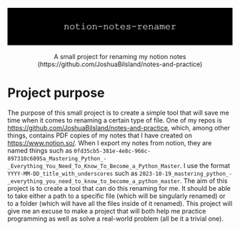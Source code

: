 ![Alt text](res/banner.png)
<div align="center">
    <p>A small project for renaming my notion notes (https://github.com/JoshuaBilsland/notes-and-practice)</p>
</div>

# Project purpose
The purpose of this small project is to create a simple tool that will save me time when it comes to renaming a certain type of file. One of my repos is https://github.com/JoshuaBilsland/notes-and-practice, which, among other things, contains PDF copies of my notes that I have created on https://www.notion.so/. When I export my notes from notion, they are named things such as `0fd35cb5-381e-4e8c-966c-897310c6095a_Mastering_Python_-_Everything_You_Need_To_Know_To_Become_a_Python_Master`. I use the format `YYYY-MM-DD_title_with_underscores` such as `2023-10-19_mastering_python_-_everything_you_need_to_know_to_become_a_python_master`. The aim of this project is to create a tool that can do this renaming for me. It should be able to take either a path to a specific file (which will be singularly renamed) or to a folder (which will have all the files inside of it renamed). This project will give me an excuse to make a project that will both help me practice programming as well as solve a real-world problem (all be it a trivial one).